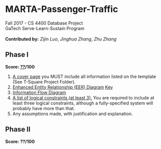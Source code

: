 # MARTA-Passenger-Traffic
Fall 2017 - CS 4400 Database Project <br/>
GaTech Serve-Learn-Sustain Program <br/>
<br/>
__Contributed by:__ *Zijin Luo*, *Jinghua Zhang*, *Zhu Zhang* 

## Phase I
__Score: [??](https://github.com/IvoryCandy/MARTA-Passenger-Traffic/blob/master/Phase%20I/Phase%20I.pdf)/100__
1. [A cover page](https://github.com/IvoryCandy/MARTA-Passenger-Traffic/blob/master/Phase%20I/Phase%20I%20cover%20page.pdf)
    you MUST include all information listed on the template (See T-Square Project Folder).
2. [Enhanced Entity Relationship (EER) Diagram](https://github.com/IvoryCandy/MARTA-Passenger-Traffic/blob/master/Phase%20I/EER_diagram.pdf)
    [Key](https://github.com/IvoryCandy/MARTA-Passenger-Traffic/blob/master/Phase%20I/EER.png)
3. [Information Flow Diagram](https://github.com/IvoryCandy/MARTA-Passenger-Traffic/blob/master/Phase%20I/IFD.pdf)
4. [A list of logical constraints (at least 3).](https://github.com/IvoryCandy/MARTA-Passenger-Traffic/blob/master/Phase%20I/Logic%20Constrants.pdf)
    You are required to include at least three logical constraints, although a fully-specified system will probably have more than that.
5. Any assumptions made, with justification and explanation.

## Phase II
__Score: ??/100__
